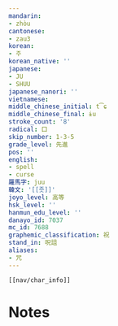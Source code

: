 ```yaml
---
mandarin:
- zhòu
cantonese:
- zau3
korean:
- 주
korean_native: ''
japanese:
- JU
- SHUU
japanese_nanori: ''
vietnamese:
middle_chinese_initial: t͡ɕ
middle_chinese_final: ɨu
stroke_count: '8'
radical: 口
skip_number: 1-3-5
grade_level: 先進
pos: ''
english:
- spell
- curse
羅馬字: juu
韓文: '[[줏]]'
joyo_level: 高等
hsk_level: ''
hanmun_edu_level: ''
danayo_id: 7037
mc_id: 7688
graphemic_classification: 祝
stand_in: 呪詛
aliases:
- 咒
---
```

```meta-bind-embed
[[nav/char_info]]
```

# Notes

